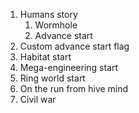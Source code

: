 1. Humans story
    1. Wormhole
    2. Advance start
1. Custom advance start flag
1. Habitat start
1. Mega-engineering start
1. Ring world start
1. On the run from hive mind
1. Civil war